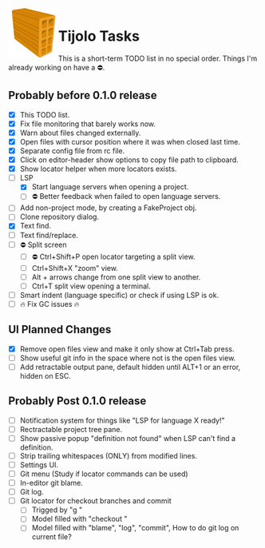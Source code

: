 <img align="left" src="./icons/tijolo.svg" width="100" height="100" />

# Tijolo Tasks

This is a short-term TODO list in no special order. Things I'm already working on have a :no_entry:.

## Probably before 0.1.0 release

- [x] This TODO list.
- [x] Fix file monitoring that barely works now.
- [x] Warn about files changed externally.
- [x] Open files with cursor position where it was when closed last time.
- [x] Separate config file from rc file.
- [x] Click on editor-header show options to copy file path to clipboard.
- [x] Show locator helper when more locators exists.
- [ ] LSP
  - [x] Start language servers when opening a project.
  - [ ] :no_entry: Better feedback when failed to open language servers.
- [ ] Add non-project mode, by creating a FakeProject obj.
- [ ] Clone repository dialog.
- [x] Text find.
- [ ] Text find/replace.
- [ ] :no_entry: Split screen
  - [ ] :no_entry: Ctrl+Shift+P open locator targeting a split view.
  - [ ] Ctrl+Shift+X "zoom" view.
  - [ ] Alt + arrows change from one split view to another.
  - [ ] Ctrl+T split view opening a terminal.
- [ ] Smart indent (language specific) or check if using LSP is ok.
- [ ] :fire: Fix GC issues :fire:

## UI Planned Changes

- [x] Remove open files view and make it only show at Ctrl+Tab press.
- [ ] Show useful git info in the space where not is the open files view.
- [ ] Add retractable output pane, default hidden until ALT+1 or an error, hidden on ESC.

## Probably Post 0.1.0 release

- [ ] Notification system for things like "LSP for language X ready!"
- [ ] Rectractable project tree pane.
- [ ] Show passive popup "definition not found" when LSP can't find a definition.
- [ ] Strip trailing whitespaces (ONLY) from modified lines.
- [ ] Settings UI.
- [ ] Git menu (Study if locator commands can be used)
- [ ] In-editor git blame.
- [ ] Git log.
- [ ] Git locator for checkout branches and commit
  - [ ] Trigged by "g "
  - [ ] Model filled with "checkout <branch>"
  - [ ] Model filled with "blame", "log", "commit", How to do git log on current file?
